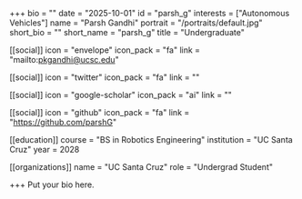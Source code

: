 +++
bio = ""
date = "2025-10-01"
id = "parsh_g"
interests = ["Autonomous Vehicles"]
name = "Parsh Gandhi"
portrait = "/portraits/default.jpg"
short_bio = ""
short_name = "parsh_g"
title = "Undergraduate"

[[social]]
    icon = "envelope"
    icon_pack = "fa"
    link = "mailto:pkgandhi@ucsc.edu"

[[social]]
    icon = "twitter"
    icon_pack = "fa"
    link = ""

[[social]]
    icon = "google-scholar"
    icon_pack = "ai"
    link = ""

[[social]]
    icon = "github"
    icon_pack = "fa"
    link = "https://github.com/parshG"

[[education]]
    course = "BS in Robotics Engineering"
    institution = "UC Santa Cruz"
    year = 2028
    
[[organizations]]
    name = "UC Santa Cruz"
    role = "Undergrad Student"

+++
Put your bio here.